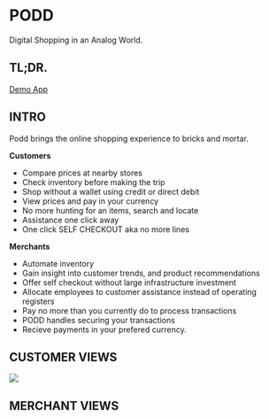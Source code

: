 # PODD
Digital Shopping in an Analog World.

## TL;DR.
[Demo App](https://podd-demo.herokuapp.com/)

## INTRO

Podd brings the online shopping experience to bricks and mortar.

**Customers**
- Compare prices at nearby stores
- Check inventory before making the trip
- Shop without a wallet using credit or direct debit
- View prices and pay in your currency
- No more hunting for an items, search and locate
- Assistance one click away
- One click SELF CHECKOUT aka no more lines

**Merchants**
- Automate inventory
- Gain insight into customer trends, and product recommendations
- Offer self checkout without large infrastructure investment
- Allocate employees to customer assistance instead of operating registers
- Pay no more than you currently do to process transactions
- PODD handles securing your transactions
- Recieve payments in your prefered currency.

## CUSTOMER VIEWS
![](https://github.com/philawsophizing)

## MERCHANT VIEWS
